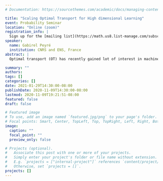 ```yaml
---
# Documentation: https://sourcethemes.com/academic/docs/managing-content/

title: "Scaling Optimal Transport for High dimensional Learning"
event: Probability Seminar
location: "Online (zoom)"
registration_info: |
  Sign up for the [mailing list](https://math.us8.list-manage.com/subscribe/post?u=c9cc3beec9fa57d7299ac161c&id=845fe9abdc) to receive the connection details
speaker:
  name: Gabirel Peyré
  institution: CNRS and ENS, France
abstract: |
  Optimal transport (OT) has recently gained lot of interest in machine learning. It is a natural tool to compare in a geometrically faithful way probability distributions. It finds applications in both supervised learning (using geometric loss functions) and unsupervised learning (to perform generative model fitting). OT is however plagued by the curse of dimensionality, since it might require a number of samples which grows exponentially with the dimension. In this talk, I will explain how to leverage entropic regularization methods to define computationally efficient loss functions, approximating OT with a better sample complexity. More information and references can be found on the website of our book "Computational Optimal Transport" https://optimaltransport.github.io/

summary: ""
authors: 
tags: []
categories: []
date: 2021-01-29T14:30:00-08:00
publishDate: 2020-11-09T14:30:00-08:00
lastmod: 2020-11-09T19:21:51-08:00
featured: false
draft: false

# Featured image
# To use, add an image named `featured.jpg/png` to your page's folder.
# Focal points: Smart, Center, TopLeft, Top, TopRight, Left, Right, BottomLeft, Bottom, BottomRight.
image:
  caption: ""
  focal_point: ""
  preview_only: false

# Projects (optional).
#   Associate this post with one or more of your projects.
#   Simply enter your project's folder or file name without extension.
#   E.g. `projects = ["internal-project"]` references `content/project/deep-learning/index.md`.
#   Otherwise, set `projects = []`.
projects: []
---
```

